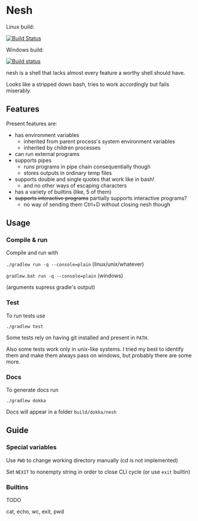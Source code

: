 
# Nesh

Linux build:

[![Build Status](https://travis-ci.com/NeKp0T/SoftwareDevelopment.svg?branch=shell)](https://travis-ci.com/NeKp0T/SoftwareDevelopment)

Windows build:

[![Build status](https://ci.appveyor.com/api/projects/status/chrxlvoewfo1figf?svg=true)](https://ci.appveyor.com/project/NeKp0T/softwaredevelopment)

nesh is a shell that lacks almost every feature a worthy shell should have.

Looks like a stripped down bash, tries to work accordingly but fails miserably.

## Features

Present features are:

* has environment variables 
    * inherited from parent process's system environment variables
    * inherited by children processes
* can run external programs
* supports pipes
    * runs programs in pipe chain consequentially though
    * stores outputs in ordinary temp files
* supports double and single quotes that work like in bash!
    * and no other ways of escaping characters
* has a variety of builtins (like, 5 of them)
* ~~supports interactive programs~~ partially supports interactive programs?
    * no way of sending them Ctrl+D without closing nesh though

## Usage

### Compile & run

Compile and run with 

`./gradlew run -q --console=plain` (linux/unix/whatever)

`gradlew.bat run -q --console=plain` (windows)

(arguments supress gradle's output)

### Test

To run tests use

```./gradlew test```

Some tests rely on having git installed and present in `PATH`. 

Also some tests work only in unix-like systems. I tried my best to identify them and make them always pass on windows, 
but probably there are some more.

### Docs

To generate docs run

```./gradlew dokka```

Docs will appear in a folder `build/dokka/nesh`      

## Guide

### Special variables

Use `PWD` to change working directory manually (cd is not implemented)

Set `NEXIT` to nonempty string in order to close CLI cycle (or use `exit` builtin)

### Builtins

TODO

cat, echo, wc, exit, pwd